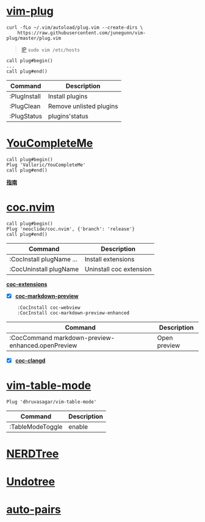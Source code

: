 # [vim-plug](https://github.com/junegunn/vim-plug)
```
curl -fLo ~/.vim/autoload/plug.vim --create-dirs \
    https://raw.githubusercontent.com/junegunn/vim-plug/master/plug.vim
```
> [IP](https://seo.chinaz.com/raw.githubusercontent.com)  `sudo vim /etc/hosts`

    call plug#begin()
    ...
    call plug#end()


|Command|Description|
|---    |---    |
|:PlugInstall|Install plugins|
|:PlugClean|Remove unlisted plugins|
|:PlugStatus|plugins'status|

# [YouCompleteMe](https://github.com/ycm-core/YouCompleteMe)
    call plug#begin()
    Plug 'Valloric/YouCompleteMe'
    call plug#end()
**[指南](https://github.com/ycm-core/YouCompleteMe/wiki/Full-Installation-Guide)**

# [coc.nvim](https://github.com/neoclide/coc.nvim)
    call plug#begin()
    Plug 'neoclide/coc.nvim', {'branch': 'release'}
    call plug#end()



|Command|Description|
|---    |---    |
|:CocInstall plugName ... |Install extensions|
|:CocUninstall plugName |Uninstall coc extension|

**[coc-extensions](https://github.com/neoclide/coc.nvim/wiki/Using-coc-extensions)**

- [x] **[coc-markdown-preview](https://github.com/weirongxu/coc-markdown-preview-enhanced)**
```
    :CocInstall coc-webview
    :CocInstall coc-markdown-preview-enhanced
```
|Command|Description|
|---    |---    |
|:CocCommand markdown-preview-enhanced.openPreview      |Open preview   |

- [x] **[coc-clangd](https://github.com/clangd/coc-clangd)**

# [vim-table-mode](https://github.com/dhruvasagar/vim-table-mode)
```
Plug 'dhruvasagar/vim-table-mode'
```

| Command          | Description |
|------------------|-------------|
| :TableModeToggle | enable      |



# [NERDTree](https://github.com/preservim/nerdtree)

# [Undotree](https://github.com/mbbill/undotree)

# [auto-pairs](https://github.com/jiangmiao/auto-pairs)
